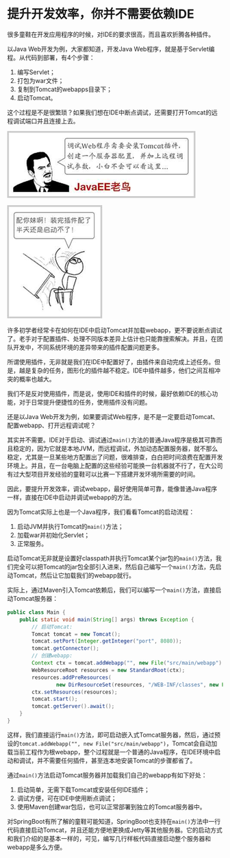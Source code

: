 # 提升开发效率，你并不需要依赖IDE

很多童鞋在开发应用程序的时候，对IDE的要求很高，而且喜欢折腾各种插件。

以Java Web开发为例，大家都知道，开发Java Web程序，就是基于Servlet编程。从代码到部署，有4个步骤：

1. 编写Servlet；
2. 打包为war文件；
3. 复制到Tomcat的webapps目录下；
4. 启动Tomcat。

这个过程是不是很繁琐？如果我们想在IDE中断点调试，还需要打开Tomcat的远程调试端口并且连接上去。

![javaee-expert](laoniao.jpg)

![javaee-newbee](cainiao.jpg)

许多初学者经常卡在如何在IDE中启动Tomcat并加载webapp，更不要说断点调试了。老手对于配置插件、处理不同版本差异上估计也只能靠搜索解决。并且，在团队开发中，不同系统环境的差异带来的插件配置问题更多。

所谓使用插件，无非就是我们在IDE中配置好了，由插件来自动完成上述任务。但是，越是复杂的任务，图形化的插件越不稳定。IDE中插件越多，他们之间互相冲突的概率也越大。

我们不是反对使用插件，而是说，使用IDE和插件的时候，最好依赖IDE的核心功能，对于日常提升便捷性的任务，使用插件没有问题。

还是以Java Web开发为例，如果要调试Web程序，是不是一定要启动Tomcat、配置webapp、打开远程调试呢？

其实并不需要。IDE对于启动、调试通过`main()`方法的普通Java程序是极其可靠而且稳定的，因为它就是本地JVM，而远程调试，外加动态配置服务器，就不那么稳定，尤其是一旦某些地方配置出了问题，很难排查，白白把时间浪费在配置开发环境上。并且，在一台电脑上配置的这些经验可能换一台机器就不行了，在大公司有过大型项目开发经验的童鞋可以比赛一下搭建开发环境所需要的时间。

因此，要提升开发效率，调试webapp，最好使用简单可靠，能像普通Java程序一样，直接在IDE中启动并调试webapp的方法。

因为Tomcat实际上也是一个Java程序，我们看看Tomcat的启动流程：

1. 启动JVM并执行Tomcat的`main()`方法；
2. 加载war并初始化Servlet；
3. 正常服务。

启动Tomcat无非就是设置好classpath并执行Tomcat某个jar包的`main()`方法，我们完全可以把Tomcat的jar包全部引入进来，然后自己编写一个`main()`方法，先启动Tomcat，然后让它加载我们的webapp就行。

实际上，通过Maven引入Tomcat依赖后，我们可以编写一个`main()`方法，直接启动Tomcat服务器：

```java
public class Main {
    public static void main(String[] args) throws Exception {
        // 启动Tomcat:
        Tomcat tomcat = new Tomcat();
        tomcat.setPort(Integer.getInteger("port", 8080));
        tomcat.getConnector();
        // 创建webapp:
        Context ctx = tomcat.addWebapp("", new File("src/main/webapp").getAbsolutePath());
        WebResourceRoot resources = new StandardRoot(ctx);
        resources.addPreResources(
                new DirResourceSet(resources, "/WEB-INF/classes", new File("target/classes").getAbsolutePath(), "/"));
        ctx.setResources(resources);
        tomcat.start();
        tomcat.getServer().await();
    }
}
```

这样，我们直接运行`main()`方法，即可启动嵌入式Tomcat服务器，然后，通过预设的`tomcat.addWebapp("", new File("src/main/webapp")`，Tomcat会自动加载当前工程作为根webapp，整个过程就是一个普通的Java程序，在IDE环境中启动和调试，并不需要任何插件，甚至连本地安装Tomcat的步骤都省了。

通过`main()`方法启动Tomcat服务器并加载我们自己的webapp有如下好处：

1. 启动简单，无需下载Tomcat或安装任何IDE插件；
2. 调试方便，可在IDE中使用断点调试；
3. 使用Maven创建war包后，也可以正常部署到独立的Tomcat服务器中。

对SpringBoot有所了解的童鞋可能知道，SpringBoot也支持在`main()`方法中一行代码直接启动Tomcat，并且还能方便地更换成Jetty等其他服务器。它的启动方式和我们介绍的是基本一样的，可见，编写几行样板代码直接启动整个服务器和webapp是多么方便。
